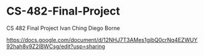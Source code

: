 # CS-482-Final-Project
CS 482 Final Project
Ivan Ching
Diego Borne

https://docs.google.com/document/d/12NHJ7T3AMes1gibQ0crNq4EZWUY92hah8v9Z2IBWCsg/edit?usp=sharing
